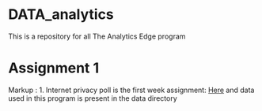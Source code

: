 # DATA_analytics
This is a repository for all The Analytics Edge program 
# Assignment 1 #
Markup : 1. Internet privacy poll is the first week assignment:
[Here](https://github.com/anilcs13m/DATA_analytics/blob/master/InternetPrivacyPoll.R) and data used in this program is 
present in the data directory

